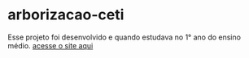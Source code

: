 # arborizacao-ceti
Esse projeto foi desenvolvido e quando estudava no 1° ano do ensino médio.
<a href="https://brunotav.github.io/arborizacao-ceti"> acesse o site aqui</a>
